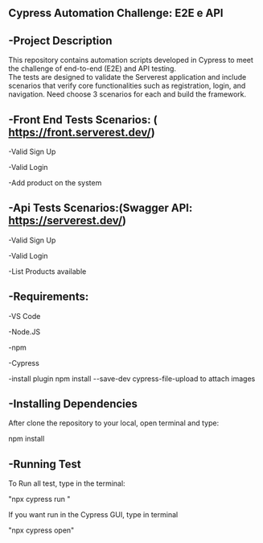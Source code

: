 Cypress Automation Challenge: E2E e API
-

-Project Description
-
This repository contains automation scripts developed in Cypress to meet the challenge of end-to-end (E2E) and API testing.  
The tests are designed to validate the Serverest application and include scenarios that verify core functionalities such as registration, login, and navigation.
Need choose 3 scenarios for each and build the framework.


-Front End Tests Scenarios: ( https://front.serverest.dev/)
-
-Valid Sign Up

-Valid Login

-Add product on the system

-Api Tests Scenarios:(Swagger API: https://serverest.dev/)
-
-Valid Sign Up

-Valid Login

-List Products available

-Requirements:
-
-VS Code

-Node.JS

-npm 

-Cypress

-install plugin npm install --save-dev cypress-file-upload to attach images


-Installing Dependencies
-
After clone the repository to your local, open terminal and type:

npm install

-Running Test
-
To Run all test, type in the terminal:

"npx cypress run
"

If you want run in the Cypress GUI, type in terminal

"npx cypress open"




